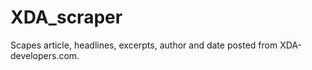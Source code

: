 # XDA_scraper
Scapes article, headlines, excerpts, author and date posted from XDA-developers.com.  
